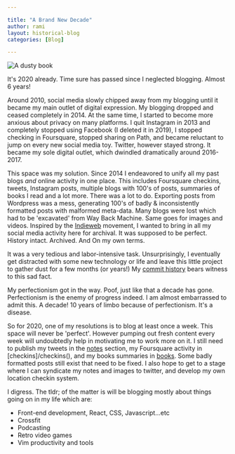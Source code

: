 ```yaml
---

title: "A Brand New Decade"
author: rami
layout: historical-blog 
categories: [Blog]

---
```


![A dusty book](/assets/images/content/blog/a-brand-new-decade.jpg)

It's 2020 already. Time sure has passed since I neglected blogging. Almost 6 years!

Around 2010, social media slowly chipped away from my blogging until it became my main outlet of digital expression. My blogging dropped and ceased completely in 2014. At the same time, I started to become more anxious about privacy on many platforms.  I quit Instagram in 2013 and completely stopped using Facebook (I deleted it in 2019), I stopped checking in Foursquare, stopped sharing on Path, and became reluctant to jump on every new social media toy. Twitter, however stayed strong. It became my sole digital outlet, which dwindled dramatically around 2016-2017.

This space was my solution. Since 2014 I endeavored to unify all my past blogs _and_ online activity in one place. This includes Foursquare checkins, tweets, Instagram posts, multiple blogs with 100's of posts, summaries of books I read and a lot more. There was a lot to do. Exporting posts from Wordpress was a mess, generating 100's of badly & inconsistently formatted posts with malformed meta-data. Many blogs were lost which had to be 'excavated' from Way Back Machine. Same goes for images and videos. Inspired by the [Indieweb](https://indieweb.org) movement, I wanted to bring in all my social media activity here for archival. It was supposed to be perfect. History intact. Archived. And On my own terms.

It was a very tedious and labor-intensive task. Unsurprisingly, I eventually get distracted with some new technology or life and leave this little project to gather dust for a few months (or years!) My [commit history](https://github.com/rtaibah/jekyll-blog/commits/master) bears witness to this sad fact.

My perfectionism got in the way. Poof, just like that a decade has gone. Perfectionism is the enemy of progress indeed. I am almost embarrassed to admit this. A decade! 10 years of limbo because of perfectionism. It's a disease.

So for 2020, one of my resolutions is to blog at least once a week. This space will never be 'perfect'. However pumping out fresh content every week will undoubtedly help in motivating me to work more on it. I still need to publish my tweets in the [notes](/notes) section, my Foursquare activity in [checkins]/checkins(), and my books summaries in [books](/books). Some badly formatted posts still exist that need to be fixed. I also hope to get to a stage where I can syndicate my notes and images to twitter, and develop my own location checkin system.

I digress. The tldr; of the matter is will be blogging mostly about things going on in my life which are:

- Front-end development, React, CSS, Javascript...etc
- Crossfit
- Podcasting
- Retro video games
- Vim productivity and tools

